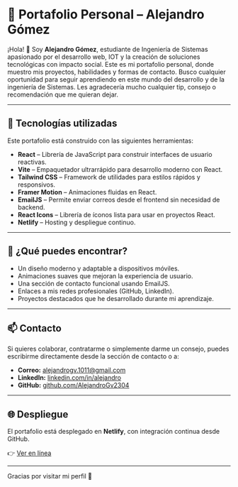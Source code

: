 # 💼 Portafolio Personal – Alejandro Gómez

¡Hola! 👋 Soy **Alejandro Gómez**, estudiante de Ingeniería de Sistemas apasionado por el desarrollo web, IOT y la creación de soluciones tecnológicas con impacto social. Este es mi portafolio personal, donde muestro mis proyectos, habilidades y formas de contacto. Busco cualquier oportunidad para seguir aprendiendo en este mundo del desarrollo y de la ingeniería de Sistemas. Les agradecería mucho cualquier tip, consejo o recomendación que me quieran dejar.

---

## 🚀 Tecnologías utilizadas

Este portafolio está construido con las siguientes herramientas:

- **React** – Librería de JavaScript para construir interfaces de usuario reactivas.
- **Vite** – Empaquetador ultrarrápido para desarrollo moderno con React.
- **Tailwind CSS** – Framework de utilidades para estilos rápidos y responsivos.
- **Framer Motion** – Animaciones fluidas en React.
- **EmailJS** – Permite enviar correos desde el frontend sin necesidad de backend.
- **React Icons** – Librería de íconos lista para usar en proyectos React.
- **Netlify** – Hosting y despliegue continuo.

---



## 🧠 ¿Qué puedes encontrar?

- Un diseño moderno y adaptable a dispositivos móviles.
- Animaciones suaves que mejoran la experiencia de usuario.
- Una sección de contacto funcional usando EmailJS.
- Enlaces a mis redes profesionales (GitHub, LinkedIn).
- Proyectos destacados que he desarrollado durante mi aprendizaje.

---

## 📫 Contacto

Si quieres colaborar, contratarme o simplemente darme un consejo, puedes escribirme directamente desde la sección de contacto o a:

- **Correo:** alejandrogv.1011@gmail.com  
- **LinkedIn:** [linkedin.com/in/alejandro](https://linkedin.com/in/alejandro)  
- **GitHub:** [github.com/AlejandroGv2304](https://github.com/AlejandroGv2304)

---

## 🌐 Despliegue

El portafolio está desplegado en **Netlify**, con integración continua desde GitHub.

👉 [Ver en línea](https://tu-url-en-netlify.netlify.app)

---

Gracias por visitar mi perfil 🚀
